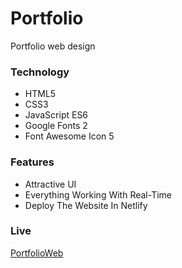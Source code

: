 # Portfolio
 Portfolio web design

### Technology

- HTML5
- CSS3
- JavaScript ES6
- Google Fonts 2
- Font Awesome Icon 5

### Features

- Attractive UI
- Everything Working With Real-Time 
- Deploy The Website In Netlify

### Live
[PortfolioWeb](https://portfolio-mezan.ink/)
